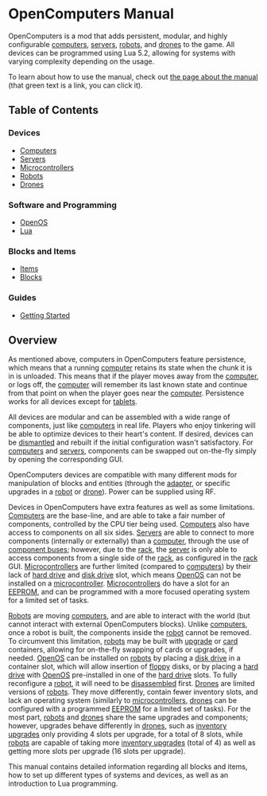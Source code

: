# OpenComputers Manual

OpenComputers is a mod that adds persistent, modular, and highly configurable [computers](general/computer.md), [servers](item/server1.md), [robots](block/robot.md), and [drones](item/drone.md) to the game. All devices can be programmed using Lua 5.2, allowing for systems with varying complexity depending on the usage. 

To learn about how to use the manual, check out [the page about the manual](item/manual.md) (that green text is a link, you can click it).

## Table of Contents

### Devices
- [Computers](general/computer.md)
- [Servers](item/server1.md)
- [Microcontrollers](block/microcontroller.md)
- [Robots](block/robot.md)
- [Drones](item/drone.md)

### Software and Programming
- [OpenOS](general/openOS.md)
- [Lua](general/lua.md)

### Blocks and Items
- [Items](item/index.md)
- [Blocks](block/index.md)

### Guides
- [Getting Started](general/quickstart.md)

## Overview

As mentioned above, computers in OpenComputers feature persistence, which means that a running [computer](general/computer.md) retains its state when the chunk it is in is unloaded. This means that if the player moves away from the [computer](general/computer.md), or logs off, the [computer](general/computer.md) will remember its last known state and continue from that point on when the player goes near the [computer](general/computer.md). Persistence works for all devices except for [tablets](item/tablet.md).  

All devices are modular and can be assembled with a wide range of components, just like [computers](general/computer.md) in real life. Players who enjoy tinkering will be able to optimize devices to their heart's content. If desired, devices can be [dismantled](block/disassembler.md) and rebuilt if the initial configuration wasn't satisfactory. For [computers](general/computer.md) and [servers](item/server1.md), components can be swapped out on-the-fly simply by opening the corresponding GUI. 

OpenComputers devices are compatible with many different mods for manipulation of blocks and entities (through the [adapter](block/adapter.md), or specific upgrades in a [robot](block/robot.md) or [drone](item/drone.md)). Power can be supplied using RF. 

Devices in OpenComputers have extra features as well as some limitations. [Computers](general/computer.md) are the base-line, and are able to take a fair number of components, controlled by the CPU tier being used. [Computers](general/computer.md) also have access to components on all six sides. [Servers](item/server1.md) are able to connect to more components (internally or externally) than a [computer](general/computer.md), through the use of [component buses](item/componentBus1.md); however, due to the [rack](block/rack.md), the [server](item/server1.md) is only able to access components from a single side of the [rack](block/rack.md), as configured in the [rack](block/rack.md) GUI. [Microcontrollers](block/microcontroller.md) are further limited (compared to [computers](general/computer.md)) by their lack of [hard drive](item/hdd1.md) and [disk drive](block/diskDrive.md) slot, which means [OpenOS](general/openOS.md) can not be installed on a [microcontroller](block/microcontroller.md). [Microcontrollers](block/microcontroller.md) do have a slot for an [EEPROM](item/eeprom.md), and can be programmed with a more focused operating system for a limited set of tasks. 

[Robots](block/robot.md) are moving [computers](general/computer.md), and are able to interact with the world (but cannot interact with external OpenComputers blocks). Unlike [computers](general/computer.md), once a robot is built, the components inside the [robot](block/robot.md) cannot be removed. To circumvent this limitation, [robots](block/robot.md) may be built with [upgrade](item/upgradeContainer1.md) or [card](item/cardContainer1.md) containers, allowing for on-the-fly swapping of cards or upgrades, if needed. [OpenOS](general/openOS.md) can be installed on [robots](block/robot.md) by placing a [disk drive](block/diskDrive.md) in a container slot, which will allow insertion of [floppy](item/floppy.md) disks, or by placing a [hard drive](item/hdd1.md) with [OpenOS](general/openOS.md) pre-installed in one of the [hard drive](item/hdd1.md) slots. To fully reconfigure a [robot](block/robot.md), it will need to be [disassembled](block/disassembler.md) first. [Drones](item/drone.md) are limited versions of [robots](block/robot.md). They move differently, contain fewer inventory slots, and lack an operating system (similarly to [microcontrollers](block/microcontroller.md), [drones](item/drone.md) can be configured with a programmed [EEPROM](item/eeprom.md) for a limited set of tasks). For the most part, [robots](block/robot.md) and [drones](item/drone.md) share the same upgrades and components; however, upgrades behave differently in [drones](item/drone.md), such as [inventory upgrades](item/inventoryUpgrade.md) only providing 4 slots per upgrade, for a total of 8 slots, while [robots](block/robot.md) are capable of taking more [inventory upgrades](item/inventoryUpgrade.md) (total of 4) as well as getting more slots per upgrade (16 slots per upgrade).

This manual contains detailed information regarding all blocks and items, how to set up different types of systems and devices, as well as an introduction to Lua programming.
